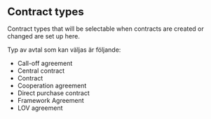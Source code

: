 <style> 
h1 { font-size:24px; } 
h2 { font-size:22px; } 
h3 { font-size:20px; } 
h4 { font-size:18px; } 
h5 { font-size:16px; }  
table th { font-size:14px !important; text-align:left !important; }
table td { font-size:14px !important; text-align:left !important; }
</style>

# Contract types

Contract types that will be selectable when contracts are created or changed are set up here.


Typ av avtal som kan väljas är följande:
* Call-off agreement
* Central contract
* Contract
* Cooperation agreement
* Direct purchase contract
* Framework Agreement
* LOV agreement

